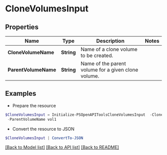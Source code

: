 # CloneVolumesInput
## Properties

Name | Type | Description | Notes
------------ | ------------- | ------------- | -------------
**CloneVolumeName** | **String** | Name of a clone volume to be created. | 
**ParentVolumeName** | **String** | Name of the parent volume for a given clone volume. | 

## Examples

- Prepare the resource
```powershell
$CloneVolumesInput = Initialize-PSOpenAPIToolsCloneVolumesInput  -CloneVolumeName vol1-clone `
 -ParentVolumeName vol1
```

- Convert the resource to JSON
```powershell
$CloneVolumesInput | ConvertTo-JSON
```

[[Back to Model list]](../README.md#documentation-for-models) [[Back to API list]](../README.md#documentation-for-api-endpoints) [[Back to README]](../README.md)

